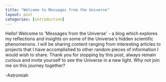 ```yaml
---
title: "Welcome to Messages from the Universe"
layout: post
categories: [introduction]
---
```


Hello! Welcome to 'Messages from the Universe' - a blog which explores my reflections and insights on some of the Universe's hidden scientific phenomenons.
I will be sharing content ranging from interesting articles to projects that I have accomplished to other random pieces of information I would wish to share.
Thank you for stopping by this post, always remain curious and invite yourself to see the Universe in a new light.
Why not join me on this journey together?

-Astromiah 



